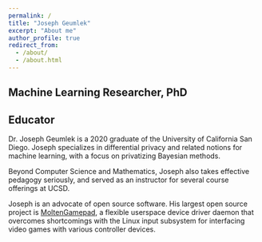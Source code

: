 ```yaml
---
permalink: /
title: "Joseph Geumlek"
excerpt: "About me"
author_profile: true
redirect_from: 
  - /about/
  - /about.html
---
```



## Machine Learning Researcher, PhD
## Educator

Dr. Joseph Geumlek is a 2020 graduate of the University of California San Diego. Joseph specializes in differential privacy and related notions for machine learning, with a focus on privatizing Bayesian methods.

Beyond Computer Science and Mathematics, Joseph also takes effective pedagogy seriously, and served as an instructor for several course offerings at UCSD.

Joseph is an advocate of open source software. His largest open source project is [MoltenGamepad](https://github.com/jgeumlek/MoltenGamepad/), a flexible userspace device driver daemon that overcomes shortcomings with the Linux input subsystem for interfacing video games with various controller devices.
 
